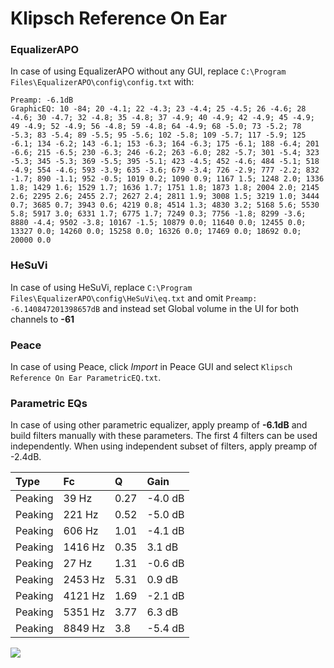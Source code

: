# Klipsch Reference On Ear

### EqualizerAPO
In case of using EqualizerAPO without any GUI, replace `C:\Program Files\EqualizerAPO\config\config.txt`
with:
```
Preamp: -6.1dB
GraphicEQ: 10 -84; 20 -4.1; 22 -4.3; 23 -4.4; 25 -4.5; 26 -4.6; 28 -4.6; 30 -4.7; 32 -4.8; 35 -4.8; 37 -4.9; 40 -4.9; 42 -4.9; 45 -4.9; 49 -4.9; 52 -4.9; 56 -4.8; 59 -4.8; 64 -4.9; 68 -5.0; 73 -5.2; 78 -5.3; 83 -5.4; 89 -5.5; 95 -5.6; 102 -5.8; 109 -5.7; 117 -5.9; 125 -6.1; 134 -6.2; 143 -6.1; 153 -6.3; 164 -6.3; 175 -6.1; 188 -6.4; 201 -6.6; 215 -6.5; 230 -6.3; 246 -6.2; 263 -6.0; 282 -5.7; 301 -5.4; 323 -5.3; 345 -5.3; 369 -5.5; 395 -5.1; 423 -4.5; 452 -4.6; 484 -5.1; 518 -4.9; 554 -4.6; 593 -3.9; 635 -3.6; 679 -3.4; 726 -2.9; 777 -2.2; 832 -1.7; 890 -1.1; 952 -0.5; 1019 0.2; 1090 0.9; 1167 1.5; 1248 2.0; 1336 1.8; 1429 1.6; 1529 1.7; 1636 1.7; 1751 1.8; 1873 1.8; 2004 2.0; 2145 2.6; 2295 2.6; 2455 2.7; 2627 2.4; 2811 1.9; 3008 1.5; 3219 1.0; 3444 0.7; 3685 0.7; 3943 0.6; 4219 0.8; 4514 1.3; 4830 3.2; 5168 5.6; 5530 5.8; 5917 3.0; 6331 1.7; 6775 1.7; 7249 0.3; 7756 -1.8; 8299 -3.6; 8880 -4.4; 9502 -3.8; 10167 -1.5; 10879 0.0; 11640 0.0; 12455 0.0; 13327 0.0; 14260 0.0; 15258 0.0; 16326 0.0; 17469 0.0; 18692 0.0; 20000 0.0
```

### HeSuVi
In case of using HeSuVi, replace `C:\Program Files\EqualizerAPO\config\HeSuVi\eq.txt` and omit `Preamp:
-6.140847201398657dB` and instead set Global volume in the UI for both channels to **-61**

### Peace
In case of using Peace, click *Import* in Peace GUI and select `Klipsch Reference On Ear ParametricEQ.txt`.

### Parametric EQs
In case of using other parametric equalizer, apply preamp of **-6.1dB** and build filters manually
with these parameters. The first 4 filters can be used independently.
When using independent subset of filters, apply preamp of -2.4dB.

| Type    | Fc      |    Q | Gain    |
|:--------|:--------|:-----|:--------|
| Peaking | 39 Hz   | 0.27 | -4.0 dB |
| Peaking | 221 Hz  | 0.52 | -5.0 dB |
| Peaking | 606 Hz  | 1.01 | -4.1 dB |
| Peaking | 1416 Hz | 0.35 | 3.1 dB  |
| Peaking | 27 Hz   | 1.31 | -0.6 dB |
| Peaking | 2453 Hz | 5.31 | 0.9 dB  |
| Peaking | 4121 Hz | 1.69 | -2.1 dB |
| Peaking | 5351 Hz | 3.77 | 6.3 dB  |
| Peaking | 8849 Hz | 3.8  | -5.4 dB |

![](https://raw.githubusercontent.com/jaakkopasanen/AutoEq/master/results/innerfidelity/sbaf-serious/Klipsch%20Reference%20On%20Ear/Klipsch%20Reference%20On%20Ear.png)